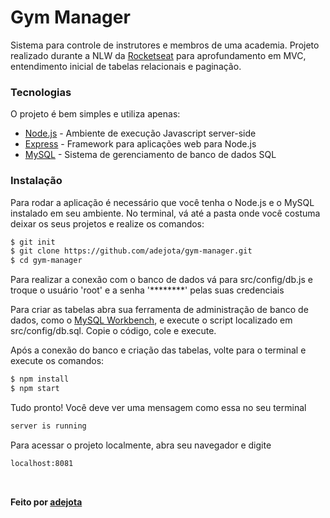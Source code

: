 # Gym Manager


Sistema para controle de instrutores e membros de uma academia. Projeto realizado durante a NLW da [Rocketseat](https://rocketseat.com.br/) para aprofundamento em MVC, entendimento inicial de tabelas relacionais e paginação.


### Tecnologias


O projeto é bem simples e utiliza apenas:


* [Node.js](https://nodejs.org/en/) - Ambiente de execução Javascript server-side
* [Express](https://expressjs.com/pt-br/) - Framework para aplicações web para Node.js
* [MySQL](https://www.mysql.com/) - Sistema de gerenciamento de banco de dados SQL


### Instalação


Para rodar a aplicação é necessário que você tenha o Node.js e o MySQL instalado em seu ambiente.
No terminal, vá até a pasta onde você costuma deixar os seus projetos e realize os comandos:


```sh
$ git init
$ git clone https://github.com/adejota/gym-manager.git
$ cd gym-manager
```


Para realizar a conexão com o banco de dados vá para src/config/db.js e troque o usuário 'root' e a senha '********' pelas suas credenciais


Para criar as tabelas abra sua ferramenta de administração de banco de dados, como o [MySQL Workbench](https://www.mysql.com/products/workbench/), e execute o script localizado em src/config/db.sql. Copie o código, cole e execute.


Após a conexão do banco e criação das tabelas, volte para o terminal e execute os comandos:


```sh
$ npm install
$ npm start
```


Tudo pronto! Você deve ver uma mensagem como essa no seu terminal


```sh
server is running
```


Para acessar o projeto localmente, abra seu navegador e digite 


```sh
localhost:8081
```


</br>


**Feito por [adejota](http://portfolio-env.eba-tx8m7zxu.sa-east-1.elasticbeanstalk.com/)**
